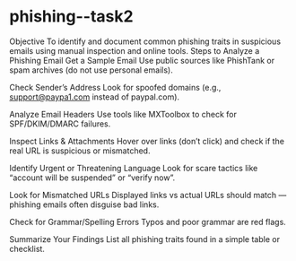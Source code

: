 # phishing--task2
Objective
To identify and document common phishing traits in suspicious emails using manual inspection and online tools.
Steps to Analyze a Phishing Email
Get a Sample Email
Use public sources like PhishTank or spam archives (do not use personal emails).

Check Sender’s Address
Look for spoofed domains (e.g., support@paypa1.com instead of paypal.com).

Analyze Email Headers
Use tools like MXToolbox to check for SPF/DKIM/DMARC failures.

Inspect Links & Attachments
Hover over links (don’t click) and check if the real URL is suspicious or mismatched.

Identify Urgent or Threatening Language
Look for scare tactics like “account will be suspended” or “verify now”.

Look for Mismatched URLs
Displayed links vs actual URLs should match — phishing emails often disguise bad links.

Check for Grammar/Spelling Errors
Typos and poor grammar are red flags.

Summarize Your Findings
List all phishing traits found in a simple table or checklist.

